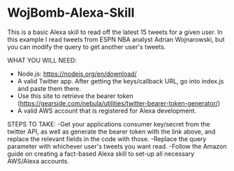 # WojBomb-Alexa-Skill
This is a basic Alexa skill to read off the latest 15 tweets for a given user. In this example I read tweets from ESPN NBA analyst Adrian Wojnarowski, but you can modify the query to get another user's tweets.

WHAT YOU WILL NEED:
- Node.js: https://nodejs.org/en/download/
- A valid Twitter app. After getting the keys/callback URL, go into index.js and paste them there.
- Use this site to retrieve the bearer token (https://gearside.com/nebula/utilities/twitter-bearer-token-generator/)
- A valid AWS account that is registered for Alexa development.

STEPS TO TAKE:
-Get your applications consumer key/secret from the twitter API, as well as generate the bearer token with the link above, and replace the relevant fields in the code with those.
-Replace the query parameter with whichever user's tweets you want read.
-Follow the Amazon guide on creating a fact-based Alexa skill to set-up all necessary AWS/Alexa accounts.
